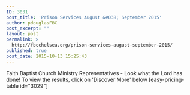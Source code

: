 ```yaml
---
ID: 3031
post_title: 'Prison Services August &#038; September 2015'
author: pdouglasFBC
post_excerpt: ""
layout: post
permalink: >
  http://fbcchelsea.org/prison-services-august-september-2015/
published: true
post_date: 2015-10-13 15:25:43
---
```

Faith Baptist Church Ministry Representatives - Look what the Lord has done!
To view the results, click on 'Discover More' below
[easy-pricing-table id="3029"]